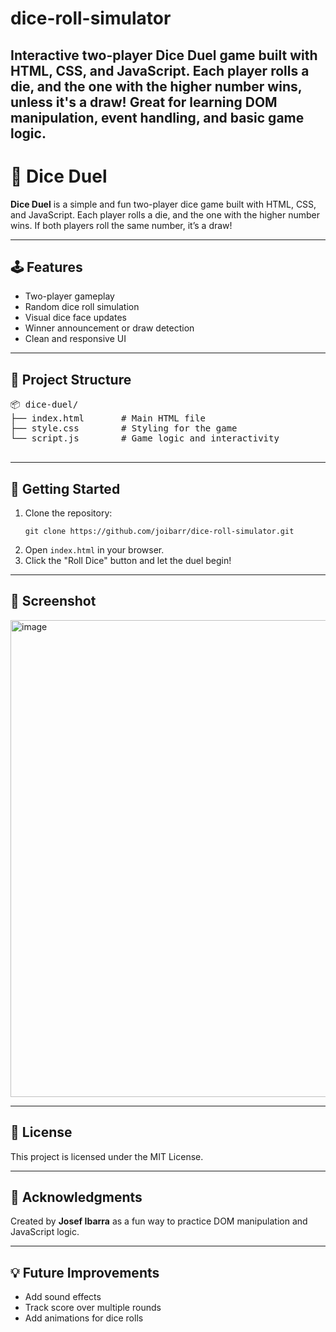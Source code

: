 # dice-roll-simulator
Interactive two-player Dice Duel game built with HTML, CSS, and JavaScript. Each player rolls a die, and the one with the higher number wins, unless it's a draw! Great for learning DOM manipulation, event handling, and basic game logic.
---
<!DOCTYPE html>
<html lang="en">
<head>
  <meta charset="UTF-8">
  <title>Dice Duel - README</title>
</head>
<body>

  <h1>🎲 Dice Duel</h1>

  <p><strong>Dice Duel</strong> is a simple and fun two-player dice game built with HTML, CSS, and JavaScript. Each player rolls a die, and the one with the higher number wins. If both players roll the same number, it’s a draw!</p>

  <hr>

  <h2>🕹️ Features</h2>
  <ul>
    <li>Two-player gameplay</li>
    <li>Random dice roll simulation</li>
    <li>Visual dice face updates</li>
    <li>Winner announcement or draw detection</li>
    <li>Clean and responsive UI</li>
  </ul>

  <hr>

  <h2>📁 Project Structure</h2>
  <pre>
📦 dice-duel/
├── index.html       # Main HTML file
├── style.css        # Styling for the game
└── script.js        # Game logic and interactivity
  </pre>

  <hr>

  <h2>🚀 Getting Started</h2>
  <ol>
    <li>Clone the repository:
      <pre><code>git clone https://github.com/joibarr/dice-roll-simulator.git</code></pre>
    </li>
    <li>Open <code>index.html</code> in your browser.</li>
    <li>Click the "Roll Dice" button and let the duel begin!</li>
  </ol>

  <hr>

  <h2>📸 Screenshot</h2>
  <img width="1170" height="763" alt="image" src="https://github.com/user-attachments/assets/e088be2e-e4c3-4436-85b6-73b6009dee82" />


  <hr>

  <h2>📜 License</h2>
  <p>This project is licensed under the MIT License.</p>

  <hr>

  <h2>🙌 Acknowledgments</h2>
  <p>Created by <strong>Josef Ibarra</strong> as a fun way to practice DOM manipulation and JavaScript logic.</p>

  <hr>

  <h2>💡 Future Improvements</h2>
  <ul>
    <li>Add sound effects</li>
    <li>Track score over multiple rounds</li>
    <li>Add animations for dice rolls</li>
  </ul>

</body>
</html>
